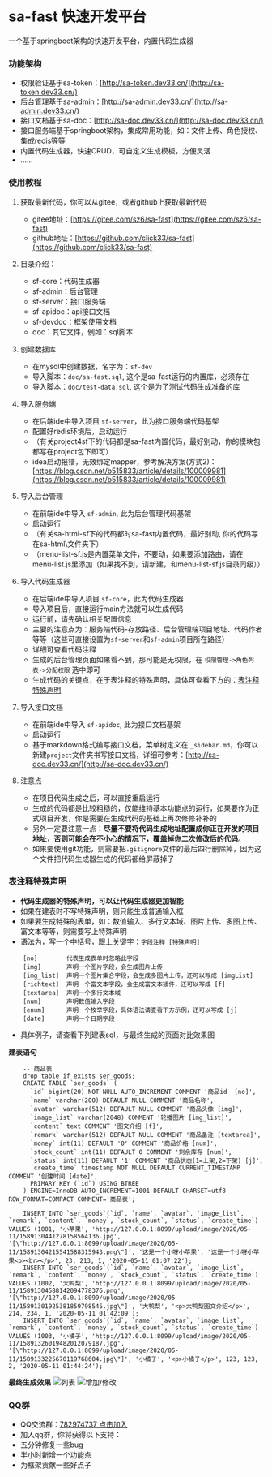 # sa-fast 快速开发平台

一个基于springboot架构的快速开发平台，内置代码生成器

### 功能架构 
- 权限验证基于sa-token：[http://sa-token.dev33.cn/](http://sa-token.dev33.cn/)
- 后台管理基于sa-admin：[http://sa-admin.dev33.cn/](http://sa-admin.dev33.cn/)
- 接口文档基于sa-doc：[http://sa-doc.dev33.cn/](http://sa-doc.dev33.cn/)
- 接口服务端基于springboot架构，集成常用功能，如：文件上传、角色授权、集成redis等等 
- 内置代码生成器，快速CRUD，可自定义生成模板，方便灵活 
- ...... 


### 使用教程

1. 获取最新代码，你可以从gitee，或者github上获取最新代码 
	- gitee地址：[https://gitee.com/sz6/sa-fast](https://gitee.com/sz6/sa-fast)
	- github地址：[https://github.com/click33/sa-fast](https://github.com/click33/sa-fast)

2. 目录介绍：
	- sf-core：代码生成器
	- sf-admin：后台管理
	- sf-server：接口服务端
	- sf-apidoc：api接口文档 
	- sf-devdoc：框架使用文档
	- doc：其它文件，例如：sql脚本

3. 创建数据库
	- 在mysql中创建数据，名字为：`sf-dev`
	- 导入脚本：`doc/sa-fast.sql`, 这个是sa-fast运行的内置库，必须存在
	- 导入脚本：`doc/test-data.sql`, 这个是为了测试代码生成准备的库  

4. 导入服务端
	- 在后端ide中导入项目 `sf-server`，此为接口服务端代码基架
	- 配置好redis环境后，启动运行 
	- （有关project4sf下的代码都是sa-fast内置代码，最好别动，你的模块包都写在project包下即可）
	- idea启动报错，无效绑定mapper，参考解决方案(方式2)：[https://blog.csdn.net/b515833/article/details/100009981](https://blog.csdn.net/b515833/article/details/100009981)
	
5. 导入后台管理
	- 在前端ide中导入 `sf-admin`, 此为后台管理代码基架
	- 启动运行 
	- （有关sa-html-sf下的代码都时sa-fast内置代码，最好别动, 你的代码写在sa-html\文件夹下）
	- （menu-list-sf.js是内置菜单文件，不要动，如果要添加路由，请在menu-list.js里添加（如果找不到，请新建，和menu-list-sf.js目录同级））
	
6. 导入代码生成器
	- 在后端ide中导入项目 `sf-core`，此为代码生成器
	- 导入项目后，直接运行main方法就可以生成代码
	- 运行前，请先确认相关配置信息
	- 主要的注意点为：服务端代码-存放路径、后台管理端项目地址、代码作者等等（这些可直接设置为`sf-server`和`sf-admin`项目所在路径）
	- 详细可查看代码注释
	- 生成的后台管理页面如果看不到，那可能是无权限，在 `权限管理->角色列表->分配权限` 选中即可
	- 生成代码的关键点，在于表注释的特殊声明，具体可查看下方的：[表注释特殊声明](#表注释特殊声明)

7. 导入接口文档
	- 在前端ide中导入 `sf-apidoc`, 此为接口文档基架
	- 启动运行 
	- 基于markdown格式编写接口文档，菜单树定义在 `_sidebar.md`，你可以新建`project`文件夹书写接口文档，详细可参考：[http://sa-doc.dev33.cn/](http://sa-doc.dev33.cn/)

8. 注意点
	- 在项目代码生成之后，可以直接重启运行
	- 生成的代码都是比较粗糙的，仅能维持基本功能点的运行，如果要作为正式项目开发，你是需要在生成代码的基础上再次修修补补的 
	- 另外一定要注意一点：**尽量不要将代码生成地址配置成你正在开发的项目地址，否则可能会在不小心的情况下，覆盖掉你二次修改后的代码**。
	- 如果要使用git功能，则需要把`.gitignore`文件的最后四行删除掉，因为这个文件把代码生成器生成的代码都给屏蔽掉了


### 表注释特殊声明
- **代码生成器的特殊声明，可以让代码生成器更加智能**
- 如果在建表时不写特殊声明，则只能生成普通输入框
- 如果要生成特殊的表单，如：数值输入、多行文本域、图片上传、多图上传、富文本等等，则需要写上特殊声明
- 语法为，写一个中括号，跟上关键字：`字段注释 [特殊声明]`
```
	[no]		代表生成表单时忽略此字段 
	[img]		声明一个图片字段，会生成图片上传
	[img_list]	声明一个图片集合字段，会生成多图片上传，还可以写成 [imgList]
	[richtext]	声明一个富文本字段，会生成富文本插件，还可以写成 [f]
	[textarea]	声明一个多行文本域
	[num]		声明数值输入字段
	[enum]		声明一个枚举字段，具体语法请查看下方示例，还可以写成 [j]
	[date]		声明一个日期字段 
```
- 具体例子，请查看下列建表sql，与最终生成的页面对比效果图

**建表语句**
```
	-- 商品表 
	drop table if exists ser_goods;
	CREATE TABLE `ser_goods` (
	  `id` bigint(20) NOT NULL AUTO_INCREMENT COMMENT '商品id  [no]', 
	  `name` varchar(200) DEFAULT NULL COMMENT '商品名称', 
	  `avatar` varchar(512) DEFAULT NULL COMMENT '商品头像 [img]', 
	  `image_list` varchar(2048) COMMENT '轮播图片 [img_list]', 
	  `content` text COMMENT '图文介绍 [f]', 
	  `remark` varchar(512) DEFAULT NULL COMMENT '商品备注 [textarea]',
	  `money` int(11) DEFAULT '0' COMMENT '商品价格 [num]', 
	  `stock_count` int(11) DEFAULT 0 COMMENT '剩余库存 [num]',
	  `status` int(11) DEFAULT '1' COMMENT '商品状态(1=上架,2=下架) [j]',
	  `create_time` timestamp NOT NULL DEFAULT CURRENT_TIMESTAMP COMMENT '创建时间 [date]',
	  PRIMARY KEY (`id`) USING BTREE
	) ENGINE=InnoDB AUTO_INCREMENT=1001 DEFAULT CHARSET=utf8 ROW_FORMAT=COMPACT COMMENT='商品表';
	
	INSERT INTO `ser_goods`(`id`, `name`, `avatar`, `image_list`, `remark`, `content`, `money`, `stock_count`, `status`, `create_time`) VALUES (1001, '小苹果', 'http://127.0.0.1:8099/upload/image/2020/05-11/1589130441278158564136.jpg', '[\"http://127.0.0.1:8099/upload/image/2020/05-11/15891304215541588315943.png\"]', '这是一个小呀小苹果', '这是一个小呀小苹果<p><br></p>', 23, 213, 1, '2020-05-11 01:07:22');
	INSERT INTO `ser_goods`(`id`, `name`, `avatar`, `image_list`, `remark`, `content`, `money`, `stock_count`, `status`, `create_time`) VALUES (1002, '大鸭梨', 'http://127.0.0.1:8099/upload/image/2020/05-11/15891304588142094778376.png', '[\"http://127.0.0.1:8099/upload/image/2020/05-11/15891301925381859798545.jpg\"]', '大鸭梨', '<p>大鸭梨图文介绍</p>', 214, 234, 1, '2020-05-11 01:42:09');
	INSERT INTO `ser_goods`(`id`, `name`, `avatar`, `image_list`, `remark`, `content`, `money`, `stock_count`, `status`, `create_time`) VALUES (1003, '小橘子', 'http://127.0.0.1:8099/upload/image/2020/05-11/15891326019482012079187.jpg', '[\"http://127.0.0.1:8099/upload/image/2020/05-11/1589133225670119768604.jpg\"]', '小橘子', '<p>小橘子</p>', 123, 123, 2, '2020-05-11 01:44:24');
```

**最终生成效果**
![列表](https://color-test.oss-cn-qingdao.aliyuncs.com/sa-fast/g-list.png)
![增加/修改](https://color-test.oss-cn-qingdao.aliyuncs.com/sa-fast/g-update.png)




### QQ群 
- QQ交流群：[782974737 点击加入](https://jq.qq.com/?_wv=1027&k=5DHN5Ib)
- 加入qq群，你将获得以下支持：
- 五分钟修复一些bug
- 半小时新增一个功能点 
- 为框架贡献一些好点子 




